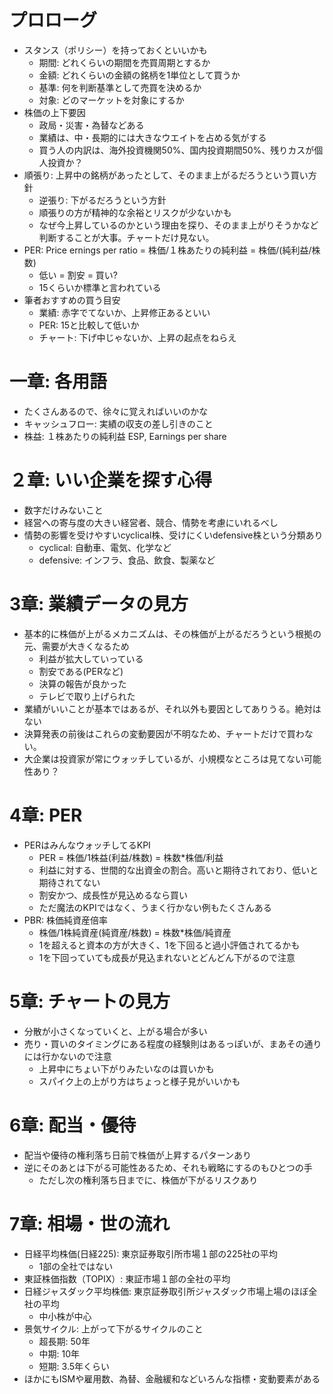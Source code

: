 # プロローグ
* スタンス（ポリシー）を持っておくといいかも
    * 期間: どれくらいの期間を売買周期とするか
    * 金額: どれくらいの金額の銘柄を1単位として買うか
    * 基準: 何を判断基準として売買を決めるか
    * 対象: どのマーケットを対象にするか
* 株価の上下要因
    * 政局・災害・為替などある
    * 業績は、中・長期的には大きなウエイトを占める気がする
    * 買う人の内訳は、海外投資機関50%、国内投資期間50%、残りカスが個人投資か？
* 順張り: 上昇中の銘柄があったとして、そのまま上がるだろうという買い方針
    * 逆張り: 下がるだろうという方針
    * 順張りの方が精神的な余裕とリスクが少ないかも
    * なぜ今上昇しているのかという理由を探り、そのまま上がりそうかなど判断することが大事。チャートだけ見ない。
* PER: Price ernings per ratio = 株価/１株あたりの純利益 = 株価/(純利益/株数)
    * 低い = 割安 = 買い?
    * 15くらいか標準と言われている
* 筆者おすすめの買う目安
    * 業績: 赤字でてないか、上昇修正あるといい
    * PER: 15と比較して低いか
    * チャート: 下げ中じゃないか、上昇の起点をねらえ

# 一章: 各用語
* たくさんあるので、徐々に覚えればいいのかな
* キャッシュフロー: 実績の収支の差し引きのこと
* 株益: １株あたりの純利益 ESP, Earnings per share

# ２章: いい企業を探す心得
* 数字だけみないこと
* 経営への寄与度の大きい経営者、競合、情勢を考慮にいれるべし
* 情勢の影響を受けやすいcyclical株、受けにくいdefensive株という分類あり
    * cyclical: 自動車、電気、化学など
    * defensive: インフラ、食品、飲食、製薬など

# 3章: 業績データの見方
* 基本的に株価が上がるメカニズムは、その株価が上がるだろうという根拠の元、需要が大きくなるため
    * 利益が拡大していっている
    * 割安である(PERなど)    
    * 決算の報告が良かった
    * テレビで取り上げられた
* 業績がいいことが基本ではあるが、それ以外も要因としてありうる。絶対はない
* 決算発表の前後はこれらの変動要因が不明なため、チャートだけで買わない。
* 大企業は投資家が常にウォッチしているが、小規模なところは見てない可能性あり？

# 4章: PER
* PERはみんなウォッチしてるKPI
    * PER = 株価/1株益(利益/株数) = 株数*株価/利益
    * 利益に対する、世間的な出資金の割合。高いと期待されており、低いと期待されてない
    * 割安かつ、成長性が見込めるなら買い
    * ただ魔法のKPIではなく、うまく行かない例もたくさんある
* PBR: 株価純資産倍率
    * 株価/1株純資産(純資産/株数) = 株数*株価/純資産
    * 1を超えると資本の方が大きく、1を下回ると過小評価されてるかも
    * 1を下回っていても成長が見込まれないとどんどん下がるので注意

# 5章: チャートの見方
* 分散が小さくなっていくと、上がる場合が多い
* 売り・買いのタイミングにある程度の経験則はあるっぽいが、まあその通りには行かないので注意
    * 上昇中にちょい下がりみたいなのは買いかも
    * スパイク上の上がり方はちょっと様子見がいいかも

# 6章: 配当・優待
* 配当や優待の権利落ち日前で株価が上昇するパターンあり
* 逆にそのあとは下がる可能性あるため、それも戦略にするのもひとつの手
    * ただし次の権利落ち日までに、株価が下がるリスクあり

# 7章: 相場・世の流れ
* 日経平均株価(日経225): 東京証券取引所市場１部の225社の平均
    * 1部の全社ではない
* 東証株価指数（TOPIX）: 東証市場１部の全社の平均
* 日経ジャスダック平均株価: 東京証券取引所ジャスダック市場上場のほぼ全社の平均
    * 中小株が中心
* 景気サイクル: 上がって下がるサイクルのこと
    * 超長期: 50年
    * 中期: 10年
    * 短期: 3.5年くらい
* ほかにもISMや雇用数、為替、金融緩和などいろんな指標・変動要素がある